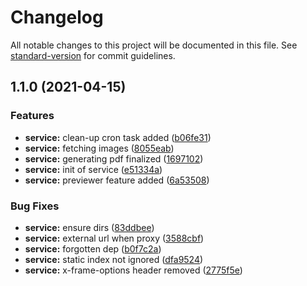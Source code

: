 # Changelog

All notable changes to this project will be documented in this file. See [standard-version](https://github.com/conventional-changelog/standard-version) for commit guidelines.

## 1.1.0 (2021-04-15)


### Features

* **service:** clean-up cron task added ([b06fe31](https://gitlab.coko.foundation/cokoapps/pagedjs/commit/b06fe31e75b3e54a8b2e316cd412224e8438a42d))
* **service:** fetching images ([8055eab](https://gitlab.coko.foundation/cokoapps/pagedjs/commit/8055eab13d6d3ae464393ef07f7a35a0da26394a))
* **service:** generating pdf finalized ([1697102](https://gitlab.coko.foundation/cokoapps/pagedjs/commit/16971026109f42b4f5a90cd81e379bde5f40574f))
* **service:** init of service ([e51334a](https://gitlab.coko.foundation/cokoapps/pagedjs/commit/e51334aa6cf29c714cebfaa0a6b671e44276a203))
* **service:** previewer feature added ([6a53508](https://gitlab.coko.foundation/cokoapps/pagedjs/commit/6a5350804e8ebd53ed4001991d6e805a85168186))


### Bug Fixes

* **service:** ensure dirs ([83ddbee](https://gitlab.coko.foundation/cokoapps/pagedjs/commit/83ddbee7056b9b50e984a28d299048ba4c2f6d19))
* **service:** external url when proxy ([3588cbf](https://gitlab.coko.foundation/cokoapps/pagedjs/commit/3588cbfa36afa991ab45fd227c0fbc0b189e99f7))
* **service:** forgotten dep ([b0f7c2a](https://gitlab.coko.foundation/cokoapps/pagedjs/commit/b0f7c2a3fcf77259c228035338670b2bb707516a))
* **service:** static index not ignored ([dfa9524](https://gitlab.coko.foundation/cokoapps/pagedjs/commit/dfa95240a26e5561ca32a930cbe3520e67f933de))
* **service:** x-frame-options header removed ([2775f5e](https://gitlab.coko.foundation/cokoapps/pagedjs/commit/2775f5e6f8b3084b7680fdccdbf2224eb42ac32a))
